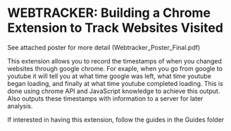 # WEBTRACKER: Building a Chrome Extension to Track Websites Visited
See attached poster for more detail (Webtracker_Poster_Final.pdf)

This extension allows you to record the timestamps of when you changed websites through google chrome. 
For exaple, when you go from google to youtube it will tell you at what time google was left, what time youtube began loading, and finally at what time youtube completed loading.
This is done using chrome API and JavaScript knowledge to achieve this output.
Also outputs these timestamps with information to a server for later analysis.

If interested in having this extension, follow the guides in the Guides folder
